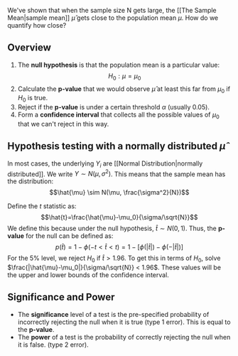 We've shown that when the sample size N gets large, the [[The Sample Mean|sample mean]] $\hat{\mu}$ gets close to the population mean $\mu$. How do we quantify how close?

## Overview
1. The **null hypothesis** is that the population mean is a particular value:
$$H_0: \mu = \mu_0$$
2. Calculate the **p-value** that we would observe $\hat{\mu}$ at least this far from $\mu_0$ if $H_0$ is true.
3. Reject if the **p-value** is under a certain threshold $\alpha$ (usually 0.05).
4. Form a **confidence interval** that collects all the possible values of $\mu_0$ that we can't reject in this way.

## Hypothesis testing with a normally distributed $\hat{\mu}$
In most cases, the underlying $Y_i$ are [[Normal Distribution|normally distributed]]. We write $Y \sim N(\mu, \sigma^2)$. This means that the sample mean has the distribution:
$$\hat{\mu} \sim N(\mu, \frac{\sigma^2}{N})$$

Define the $t$ statistic as:
$$\hat{t}=\frac{\hat{\mu}-\mu_0}{\sigma/\sqrt{N}}$$
We define this because under the null hypothesis, $\hat{t} \sim N(0,1)$. Thus, the **p-value** for the null can be defined as:
$$p(\hat{t})=1 - \phi(-t < \hat{t} < t) = 1 - [\phi(|\hat{t}|) - \phi(-|\hat{t}|)]$$
For the 5% level, we reject $H_0$ if $\hat{t} > 1.96$. To get this in terms of $H_0$, solve $\frac{|\hat{\mu}-\mu_0|}{\sigma/\sqrt{N}} < 1.96$. These values will be the upper and lower bounds of the confidence interval.

## Significance and Power
- The **significance** level of a test is the pre-specified probability of incorrectly rejecting the null when it is true (type 1 error). This is equal to the **p-value**.
- The **power** of a test is the probability of correctly rejecting the null when it is false. (type 2 error).



